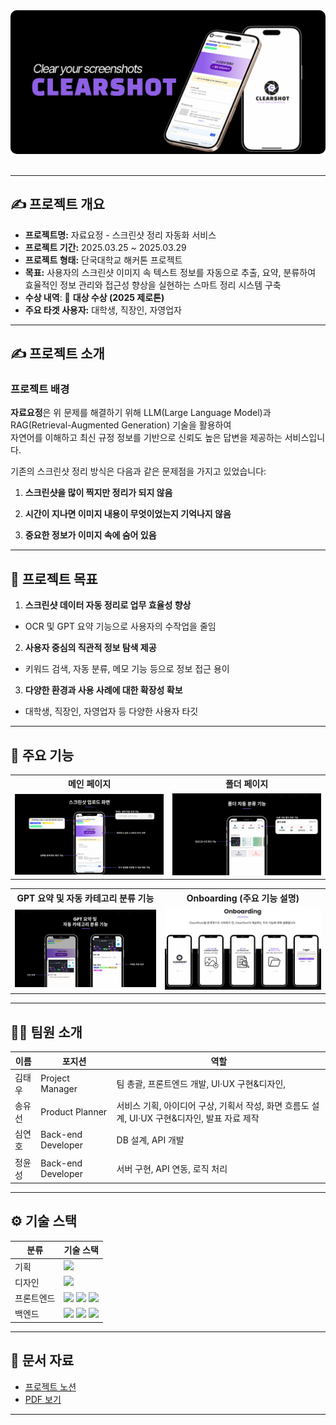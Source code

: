 
<div align="center">
  <img src="./assets/image.png" alt="Main" style="border-radius: 10px;"/>
</div>

<br/>

---

## ✍️ 프로젝트 개요

- **프로젝트명:** 자료요정 - 스크린샷 정리 자동화 서비스
- **프로젝트 기간:** 2025.03.25 ~ 2025.03.29
- **프로젝트 형태:** 단국대학교 해커톤 프로젝트
- **목표:** 사용자의 스크린샷 이미지 속 텍스트 정보를 자동으로 추출, 요약, 분류하여 <br> 효율적인 정보 관리와 접근성 향상을 실현하는 스마트 정리 시스템 구축
- **수상 내역**: 🥇 **대상 수상 (2025 제로톤)** 
- **주요 타겟 사용자:** 대학생, 직장인, 자영업자 

---

## ✍️ 프로젝트 소개

### 프로젝트 배경
**자료요정**은 위 문제를 해결하기 위해 LLM(Large Language Model)과 RAG(Retrieval-Augmented Generation) 기술을 활용하여 <br> 자연어를 이해하고  최신 규정 정보를 기반으로 신뢰도 높은 답변을 제공하는 서비스입니다.

기존의 스크린샷 정리 방식은 다음과 같은 문제점을 가지고 있었습니다:

1. **스크린샷을 많이 찍지만 정리가 되지 않음** 

2. **시간이 지나면 이미지 내용이 무엇이었는지 기억나지 않음** 

3. **중요한 정보가 이미지 속에 숨어 있음** 



---

## 🚀 프로젝트 목표

1. **스크린샷 데이터 자동 정리로 업무 효율성 향상**
- OCR 및 GPT 요약 기능으로 사용자의 수작업을 줄임

2. **사용자 중심의 직관적 정보 탐색 제공** 
- 키워드 검색, 자동 분류, 메모 기능 등으로 정보 접근 용이
3. **다양한 환경과 사용 사례에 대한 확장성 확보** 
- 대학생, 직장인, 자영업자 등 다양한 사용자 타깃
---

## 📌 주요 기능

<table>
  <tr>
    <th align="center">메인 페이지</th>
    <th align="center">폴더 페이지</th>
  </tr>
  <tr>
    <td align="center"><img src="./assets/메인페이지.png" width="400"/></td>
    <td align="center"><img src="./assets/폴더페이지.png" width="400"/></td>
  </tr>
</table>

<table>
  <tr>
    <th align="center">GPT 요약 및 자동 카테고리 분류 기능</th>
    <th align="center">Onboarding (주요 기능 설명)</th>
  </tr>
  <tr>
    <td align="center"><img src="./assets/자동카테고리.png" width="400"/></td>
    <td align="center"><img src="./assets/Onboarding.png" width="400"/></td>
  </tr>
</table>
 
---

## 🧑‍💻 팀원 소개

| **이름**   | **포지션**      |  **역할**                                      |
|--------|------------------------|------------------------------------------------------|
| 김태우 | Project Manager        | 팀 총괄, 프론트엔드 개발, UI·UX 구현&디자인,           |
| 송유선 | Product Planner        | 서비스 기획, 아이디어 구상, 기획서 작성, 화면 흐름도 설계, UI·UX 구현&디자인, 발표 자료 제작          |
| 심연호 | Back-end Developer     | DB 설계, API 개발                                     |
| 정윤성 | Back-end Developer     | 서버 구현, API 연동, 로직 처리                         |

---

## ⚙️ 기술 스택

<table>
  <thead>
    <tr>
      <th>분류</th>
      <th>기술 스택</th>
    </tr>
  </thead>
  <tbody>
    <tr>
      <td>기획</td>
      <td>
        <img src="https://img.shields.io/badge/Notion-000000?style=flat&logo=notion&logoColor=white"/>
      </td>
    </tr>
    <tr>
      <td>디자인</td>
      <td>
      <img src="https://img.shields.io/badge/Figma-F24E1E?style=flat&logo=figma&logoColor=white"/>
      </td>
    </tr>
    <tr>
      <td>프론트엔드</td>
      <td>
        <img src="https://img.shields.io/badge/ReactNative-61DAFB?style=flat&logo=react&logoColor=white"/>
        <img src="https://img.shields.io/badge/JavaScript-3178C6?style=flat&logo=javascript&logoColor=white"/>
         <img src="https://img.shields.io/badge/Npm-3178C6?style=flat&logo=npm&logoColor=white"/>
      </td>
    </tr>
    <tr>
      <td>백엔드</td>
      <td>
        <img src="https://img.shields.io/badge/Node.js-339933?style=flat&logo=node.js&logoColor=white"/>
        <img src="https://img.shields.io/badge/MySQL-4479A1?style=flat&logo=Mysql&logoColor=white"/>
         <img src="https://img.shields.io/badge/PostMan-4479A1?style=flat&logo=postman&logoColor=white"/>
      </td>
    </tr>
  </tbody>
</table>


---

## 📂 문서 자료
- [프로젝트 노션](https://mini-shock-1ff.notion.site/1c3b0eecbf8381059df6d5b7776b838c?pvs=4)
- [PDF 보기](./assets/CLEARSHOT_제로톤_5팀.pdf)

---
